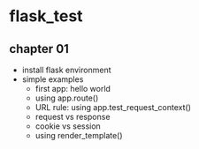 # flask_test

## chapter 01
* install flask environment
* simple examples
    * first app: hello world
    * using app.route()
    * URL rule: using app.test_request_context()
    * request vs response
    * cookie vs session
    * using render_template()